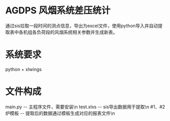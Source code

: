 # AGDPS 风烟系统差压统计
通过sis拉取一段时间的测点信息，导出为excel文件，使用python导入并自动提取表中各机组各负荷段的风烟系统相关参数并生成新表。

# 系统要求
python + xlwings

# 文件构成
main.py -- 主程序文件，需要安装\n
test.xlxs -- sis导出数据用于提取\n
#1、#2炉模板 -- 提取后的数据通过模板生成对应的报表文件\n
